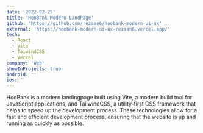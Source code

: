 ```yaml
---
date: '2022-02-25'
title: 'HooBank Modern LandPage'
github: 'https://github.com/rezaan6/hoobank-modern-ui-ux'
external: 'https://hoobank-modern-ui-ux-rezaan6.vercel.app/'
tech:
  - React
  - Vite
  - TaiwindCSS
  - Vercel
company: 'Web'
showInProjects: true
android: ''
ios: ''
---
```


HooBank is a modern landingpage built using Vite, a modern build tool for JavaScript applications, and TailwindCSS, a utility-first CSS framework that helps to speed up the development process. These technologies allow for a fast and efficient development process, ensuring that the website is up and running as quickly as possible.
